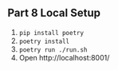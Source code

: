 ## Part 8 Local Setup

1. `pip install poetry`
2. `poetry install`
3. `poetry run ./run.sh`
4. Open http://localhost:8001/
